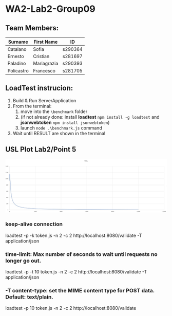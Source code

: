 # WA2-Lab2-Group09

## Team Members:

| Surname    | First Name  | ID      |
|------------|-------------|---------|
| Catalano   | Sofia       | s290364 |
| Ernesto    | Cristian    | s281697 |
| Paladino   | Mariagrazia | s290393 |
| Policastro | Francesco   | s281705 |


## LoadTest instrucion:
1) Build & Run ServerApplication
2) From the terminal:
   1) move into the `\benchmark` folder 
   2) (if not already done: install **loadtest** `npm install -g loadtest` and **jsonwebtoken** `npm install jsonwebtoken`)
   3) launch `node .\benchmark.js` command
3) Wait until RESULT are shown in the terminal

## USL Plot Lab2/Point 5

![usl1](server/src/main/resources/usl.jpg?raw=true "usl1")

### keep-alive connection
loadtest -p -k token.js -n 2 -c 2 http://localhost:8080/validate -T application/json

### time-limit: Max number of seconds to wait until requests no longer go out.
loadtest -p -t 10 token.js -n 2 -c 2 http://localhost:8080/validate -T application/json

### -T content-type: set the MIME content type for POST data. Default: text/plain.
loadtest -p 10 token.js -n 2 -c 2 http://localhost:8080/validate
